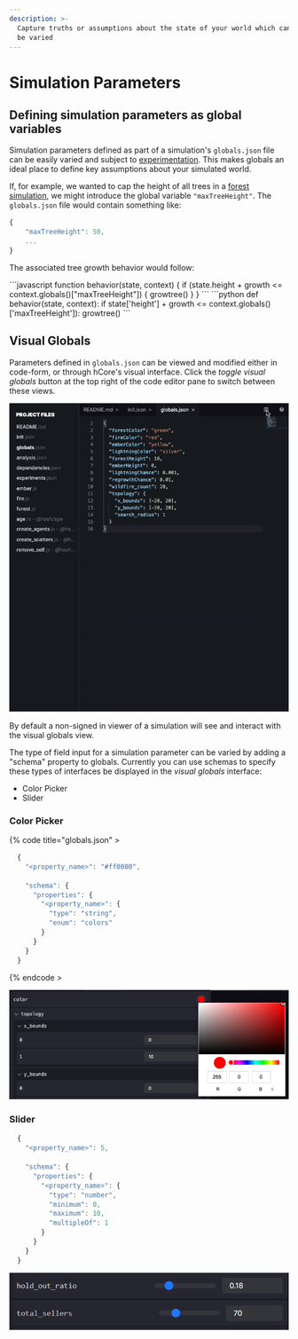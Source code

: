 ```yaml
---
description: >-
  Capture truths or assumptions about the state of your world which can easily
  be varied
---
```


# Simulation Parameters

## Defining simulation parameters as global variables

Simulation parameters defined as part of a simulation's `globals.json` file can be easily varied and subject to [experimentation](../experiments/). This makes globals an ideal place to define key assumptions about your simulated world.

If, for example, we wanted to cap the height of all trees in a [forest simulation](https://hash.ai/@hash/forest), we might introduce the global variable `"maxTreeHeight"`. The `globals.json` file would contain something like:

```javascript
{
    "maxTreeHeight": 50,
    ...
}
```

The associated tree growth behavior would follow:

<Tabs>
<Tab title="JavaScript" >
```javascript
function behavior(state, context) {
    if (state.height + growth <= context.globals()["maxTreeHeight"]) {
        growtree()
    }
}
```
</Tab>

<Tab title="Python" >
```python
def behavior(state, context):   
    if state['height'] + growth <= context.globals()['maxTreeHeight']):
        growtree()
```
</Tab>
</Tabs>

## Visual Globals

Parameters defined in `globals.json` can be viewed and modified either in code-form, or through hCore's visual interface. Click the _toggle visual globals_ button at the top right of the code editor pane to switch between these views.

![Toggle between edit and input of globals](../../.gitbook/assets/kapture-2020-12-09-at-11.52.28.gif)

<Hint style="info">
By default a non-signed in viewer of a simulation will see and interact with the visual globals view.
</Hint>

The type of field input for a simulation parameter can be varied by adding a "schema" property to globals. Currently you can use schemas to specify these types of interfaces be displayed in the _visual globals_ interface:

* Color Picker
* Slider

### Color Picker

{% code title="globals.json" >
```javascript
  {
    "<property_name>": "#ff0000",

    "schema": {
      "properties": {
        "<property_name>": {
          "type": "string",
          "enum": "colors"
        }
      }
    }
  }
```
{% endcode >

![A color selector in the visual globals pane](../../.gitbook/assets/screen-shot-2020-12-09-at-12.06.10-pm.png)

### Slider

```javascript
  {
    "<property_name>": 5,

    "schema": {
      "properties": {
        "<property_name>": {
          "type": "number",
          "minimum": 0, 
          "maximum": 10, 
          "multipleOf": 1 
        }
      }
    }
  }
```

![Sliders for number parameters in the visual globals pane](../../.gitbook/assets/image%20%2832%29.png)

